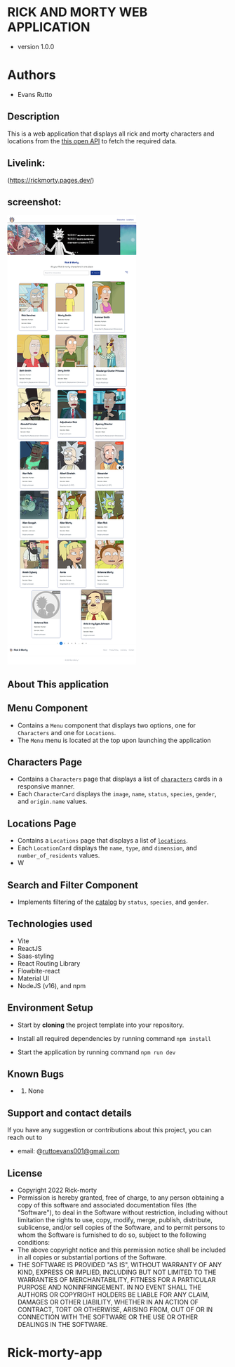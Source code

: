 # RICK AND MORTY WEB APPLICATION
- version 1.0.0

# Authors

- Evans Rutto

## Description

This is a web application that displays all rick and morty characters and locations from the [this open API](https://rickandmortyapi.com/) to fetch the required data.

## Livelink:

(https://rickmorty.pages.dev/)


## screenshot:

<img src="./public/Rick-Morty.png" alt="">

## About This application

## Menu Component
- Contains  a `Menu` component that displays two options, one for `Characters` and one for `Locations`.
- The `Menu` menu is located at the top upon launching the application

## Characters Page

- Contains a `Characters` page that displays a list of [`characters`](https://rickandmortyapi.com/documentation/#character) cards in a responsive manner.
- Each `CharacterCard`  displays the `image`, `name`, `status`, `species`, `gender`, and `origin.name` values.


## Locations Page

- Contains a `Locations` page that displays a list of [`locations`](https://rickandmortyapi.com/documentation/#location). 
- Each `LocationCard`  displays the `name`, `type`, and `dimension`, and `number_of_residents` values.
- W
## Search and Filter Component
- Implements filtering of the [catalog](https://rickandmortyapi.com/documentation/#filter-characters) by `status`, `species`, and `gender`.


## Technologies used
- Vite 
- ReactJS 
- Saas-styling
- React Routing Library
- Flowbite-react
- Material UI
- NodeJS (v16), and npm



## Environment Setup

- Start by **cloning**  the project template into your repository.

- Install all required dependencies by running command 
 ``` npm install ```

- Start the application by running command
 ``` npm run dev ```


## Known Bugs

- 1) None

## Support and contact details

If you have any suggestion or contributions about this project, you can reach out to 
- email: @ruttoevans001@gmail.com

## License
- Copyright 2022 Rick-morty
- Permission is hereby granted, free of charge, to any person obtaining a copy of this software and associated documentation files (the "Software"), to deal in the Software without restriction, including without limitation the rights to use, copy, modify, merge, publish, distribute, sublicense, and/or sell copies of the Software, and to permit persons to whom the Software is furnished to do so, subject to the following conditions:
- The above copyright notice and this permission notice shall be included in all copies or substantial portions of the Software.
- THE SOFTWARE IS PROVIDED "AS IS", WITHOUT WARRANTY OF ANY KIND, EXPRESS OR IMPLIED, INCLUDING BUT NOT LIMITED TO THE WARRANTIES OF MERCHANTABILITY, FITNESS FOR A PARTICULAR PURPOSE AND NONINFRINGEMENT. IN NO EVENT SHALL THE AUTHORS OR COPYRIGHT HOLDERS BE
LIABLE FOR ANY CLAIM, DAMAGES OR OTHER LIABILITY, WHETHER IN AN ACTION OF CONTRACT, TORT OR OTHERWISE, ARISING FROM, OUT OF OR IN CONNECTION WITH THE SOFTWARE OR THE USE OR OTHER DEALINGS IN THE SOFTWARE.




# Rick-morty-app